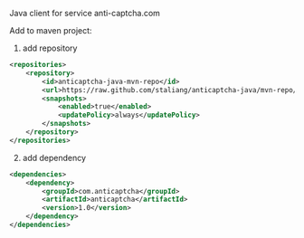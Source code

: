 Java client for service anti-captcha.com

Add to maven project:

1) add repository

```xml
<repositories>
    <repository>
        <id>anticaptcha-java-mvn-repo</id>
        <url>https://raw.github.com/staliang/anticaptcha-java/mvn-repo/</url>
        <snapshots>
            <enabled>true</enabled>
            <updatePolicy>always</updatePolicy>
        </snapshots>
    </repository>
</repositories>
```

2) add dependency

```xml
<dependencies>
    <dependency>
        <groupId>com.anticaptcha</groupId>
        <artifactId>anticaptcha</artifactId>
        <version>1.0</version>
    </dependency>
</dependencies>
```